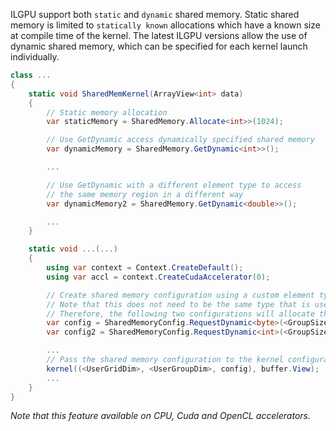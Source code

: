 ILGPU support both `static` and `dynamic` shared memory.
Static shared memory is limited to `statically known` allocations which have a known size at compile time of the kernel.
The latest ILGPU versions allow the use of dynamic shared memory, which can be specified for each kernel launch individually.

```c#
class ...
{
    static void SharedMemKernel(ArrayView<int> data)
    {
        // Static memory allocation
        var staticMemory = SharedMemory.Allocate<int>>(1024);

        // Use GetDynamic access dynamically specified shared memory
        var dynamicMemory = SharedMemory.GetDynamic<int>>();

        ...

        // Use GetDynamic with a different element type to access
        // the same memory region in a different way
        var dynamicMemory2 = SharedMemory.GetDynamic<double>>();

        ...
    }

    static void ...(...)
    {
        using var context = Context.CreateDefault();
        using var accl = context.CreateCudaAccelerator(0);

        // Create shared memory configuration using a custom element type.
        // Note that this does not need to be the same type that is used in the scope of the kernel.
        // Therefore, the following two configurations will allocate the same amount of shared memory:
        var config = SharedMemoryConfig.RequestDynamic<byte>(<GroupSize> * sizeof(int));
        var config2 = SharedMemoryConfig.RequestDynamic<int>(<GroupSize>);

        ...
        // Pass the shared memory configuration to the kernel configuration
        kernel((<UserGridDim>, <UserGroupDim>, config), buffer.View);
        ...
    }
}
```

*Note that this feature available on CPU, Cuda and OpenCL accelerators.*
